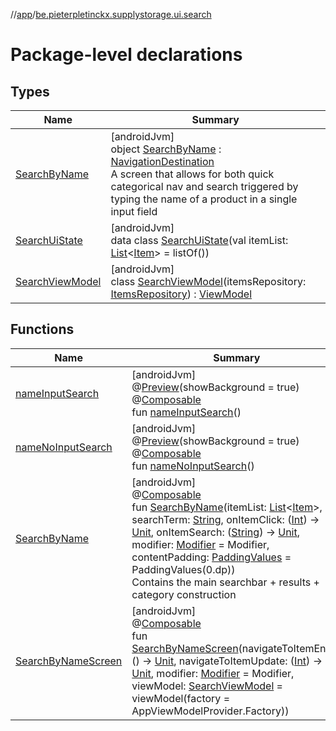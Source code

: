 //[app](../../index.md)/[be.pieterpletinckx.supplystorage.ui.search](index.md)

# Package-level declarations

## Types

| Name | Summary |
|---|---|
| [SearchByName](-search-by-name/index.md) | [androidJvm]<br>object [SearchByName](-search-by-name/index.md) : [NavigationDestination](../be.pieterpletinckx.supplystorage.ui.navigation/-navigation-destination/index.md)<br>A screen that allows for both quick categorical nav  and search triggered by typing the name of a product in a single input field |
| [SearchUiState](-search-ui-state/index.md) | [androidJvm]<br>data class [SearchUiState](-search-ui-state/index.md)(val itemList: [List](https://kotlinlang.org/api/latest/jvm/stdlib/kotlin.collections/-list/index.html)&lt;[Item](../be.pieterpletinckx.supplystorage.data.item/-item/index.md)&gt; = listOf()) |
| [SearchViewModel](-search-view-model/index.md) | [androidJvm]<br>class [SearchViewModel](-search-view-model/index.md)(itemsRepository: [ItemsRepository](../be.pieterpletinckx.supplystorage.data.item/-items-repository/index.md)) : [ViewModel](https://developer.android.com/reference/kotlin/androidx/lifecycle/ViewModel.html) |

## Functions

| Name | Summary |
|---|---|
| [nameInputSearch](name-input-search.md) | [androidJvm]<br>@[Preview](https://developer.android.com/reference/kotlin/androidx/compose/ui/tooling/preview/Preview.html)(showBackground = true)<br>@[Composable](https://developer.android.com/reference/kotlin/androidx/compose/runtime/Composable.html)<br>fun [nameInputSearch](name-input-search.md)() |
| [nameNoInputSearch](name-no-input-search.md) | [androidJvm]<br>@[Preview](https://developer.android.com/reference/kotlin/androidx/compose/ui/tooling/preview/Preview.html)(showBackground = true)<br>@[Composable](https://developer.android.com/reference/kotlin/androidx/compose/runtime/Composable.html)<br>fun [nameNoInputSearch](name-no-input-search.md)() |
| [SearchByName](-search-by-name.md) | [androidJvm]<br>@[Composable](https://developer.android.com/reference/kotlin/androidx/compose/runtime/Composable.html)<br>fun [SearchByName](-search-by-name.md)(itemList: [List](https://kotlinlang.org/api/latest/jvm/stdlib/kotlin.collections/-list/index.html)&lt;[Item](../be.pieterpletinckx.supplystorage.data.item/-item/index.md)&gt;, searchTerm: [String](https://kotlinlang.org/api/latest/jvm/stdlib/kotlin/-string/index.html), onItemClick: ([Int](https://kotlinlang.org/api/latest/jvm/stdlib/kotlin/-int/index.html)) -&gt; [Unit](https://kotlinlang.org/api/latest/jvm/stdlib/kotlin/-unit/index.html), onItemSearch: ([String](https://kotlinlang.org/api/latest/jvm/stdlib/kotlin/-string/index.html)) -&gt; [Unit](https://kotlinlang.org/api/latest/jvm/stdlib/kotlin/-unit/index.html), modifier: [Modifier](https://developer.android.com/reference/kotlin/androidx/compose/ui/Modifier.html) = Modifier, contentPadding: [PaddingValues](https://developer.android.com/reference/kotlin/androidx/compose/foundation/layout/PaddingValues.html) = PaddingValues(0.dp))<br>Contains the main searchbar + results + category construction |
| [SearchByNameScreen](-search-by-name-screen.md) | [androidJvm]<br>@[Composable](https://developer.android.com/reference/kotlin/androidx/compose/runtime/Composable.html)<br>fun [SearchByNameScreen](-search-by-name-screen.md)(navigateToItemEntry: () -&gt; [Unit](https://kotlinlang.org/api/latest/jvm/stdlib/kotlin/-unit/index.html), navigateToItemUpdate: ([Int](https://kotlinlang.org/api/latest/jvm/stdlib/kotlin/-int/index.html)) -&gt; [Unit](https://kotlinlang.org/api/latest/jvm/stdlib/kotlin/-unit/index.html), modifier: [Modifier](https://developer.android.com/reference/kotlin/androidx/compose/ui/Modifier.html) = Modifier, viewModel: [SearchViewModel](-search-view-model/index.md) = viewModel(factory = AppViewModelProvider.Factory)) |
